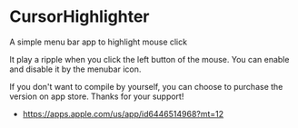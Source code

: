 # CursorHighlighter

A simple menu bar app to highlight mouse click

It play a ripple when you click the left button of the mouse. You can enable and disable it by the menubar icon.

If you don't want to compile by yourself, you can choose to purchase the version on app store. Thanks for your support!

- https://apps.apple.com/us/app/id6446514968?mt=12
